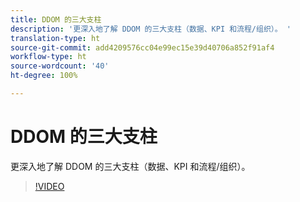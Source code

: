 ```yaml
---
title: DDOM 的三大支柱
description: '更深入地了解 DDOM 的三大支柱（数据、KPI 和流程/组织）。 '
translation-type: ht
source-git-commit: add4209576cc04e99ec15e39d40706a852f91af4
workflow-type: ht
source-wordcount: '40'
ht-degree: 100%

---
```



# DDOM 的三大支柱

更深入地了解 DDOM 的三大支柱（数据、KPI 和流程/组织）。

>[!VIDEO](https://video.tv.adobe.com/v/41692)
